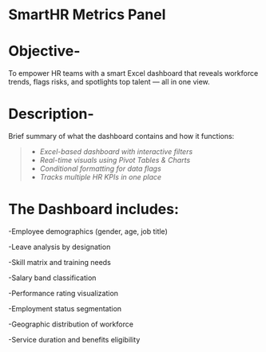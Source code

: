 # SmartHR Metrics Panel

# Objective-
To empower HR teams with a smart Excel dashboard that reveals workforce trends, flags risks, and spotlights top talent — all in one view.

# Description-
Brief summary of what the dashboard contains and how it functions:

> - *Excel-based dashboard with interactive filters*  
> - *Real-time visuals using Pivot Tables & Charts*  
> - *Conditional formatting for data flags*  
> - *Tracks multiple HR KPIs in one place*

# The Dashboard includes:

-Employee demographics (gender, age, job title)

-Leave analysis by designation

-Skill matrix and training needs

-Salary band classification

-Performance rating visualization

-Employment status segmentation

-Geographic distribution of workforce

-Service duration and benefits eligibility
